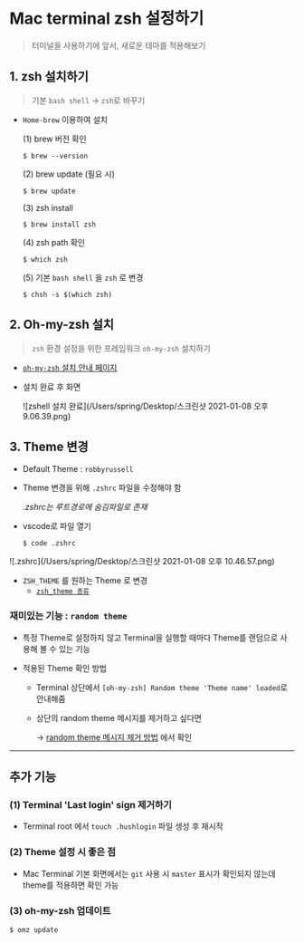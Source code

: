 # Mac terminal **zsh** 설정하기

> 터미널을 사용하기에 앞서, 새로운 테마를 적용해보기



## **1. zsh 설치하기**

> 기본 `bash shell` -> `zsh`로 바꾸기

 - `Home-brew` 이용하여 설치

   (1) brew 버전 확인

   ```shell
   $ brew --version
   ```

   (2) brew update (필요 시)

   ```shell
   $ brew update
   ```

   (3) zsh install

   ```shell
   $ brew install zsh
   ```

   (4) zsh path 확인

   ```shell
   $ which zsh
   ```

   (5) 기본 `bash shell` 을 `zsh` 로 변경

   ```
   $ chsh -s $(which zsh)
   ```

   

## 2. Oh-my-zsh 설치

> `zsh` 환경 설정을 위한 프레임워크 `oh-my-zsh` 설치하기

  - [`oh-my-zsh` 설치 안내 페이지](https://ohmyz.sh/)

  - 설치 완료 후 화면

    ![zshell 설치 완료](/Users/spring/Desktop/스크린샷 2021-01-08 오후 9.06.39.png)



## 3. Theme 변경

- Default Theme :  `robbyrussell`

- Theme 변경을 위해 `.zshrc` 파일을 수정해야 함

  *.zshrc는 루트경로에 숨김파일로 존재*

- vscode로 파일 열기

  ```shell
  $ code .zshrc
  ```

![.zshrc](/Users/spring/Desktop/스크린샷 2021-01-08 오후 10.46.57.png)

- `ZSH_THEME` 를 원하는 Theme 로 변경
  - [`zsh_theme 종류`](https://github.com/ohmyzsh/ohmyzsh/wiki/Themes)

### 재미있는 기능 : `random theme`

- 특정 Theme로 설정하지 않고 Terminal을 실행할 때마다 Theme를 랜덤으로 사용해 볼 수 있는 기능

- 적용된 Theme 확인 방법

  - Terminal 상단에서 `[oh-my-zsh] Random theme 'Theme name' loaded`로 안내해줌

  - 상단의 random theme 메시지를 제거하고 싶다면

    -> [random theme 메시지 제거 방법](https://velog.io/@hwang-eunji/%ED%84%B0%EB%AF%B8%EB%84%90%EA%BE%B8%EB%AF%B8%EA%B8%B0-Oh-my-zsh-%ED%85%8C%EB%A7%88-%EA%B7%B8-%EB%B0%96%EC%97%90-%EC%B6%94%EA%B0%80-%EC%84%A4%EC%A0%95MacOS) 에서 확인

---



## 추가 기능

### (1) Terminal 'Last login' sign 제거하기

- Terminal root 에서 `touch .hushlogin` 파일 생성 후 재시작

### (2) Theme 설정 시 좋은 점

- Mac Terminal 기본 화면에서는 `git` 사용 시 `master` 표시가 확인되지 않는데 theme를 적용하면 확인 가능

### (3) oh-my-zsh 업데이트

```sh
$ omz update
```









